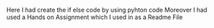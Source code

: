 Here I had create the if else code by using pyhton code
Moreover I had used a Hands on Assignment which I used in as a Readme File
